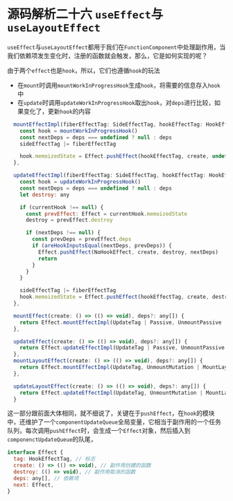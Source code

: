 # 源码解析二十六 `useEffect`与`useLayoutEffect`

`useEffect`与`useLayoutEffect`都用于我们在`FunctionComponent`中处理副作用，当我们依赖项发生变化时，注册的函数就会触发，那么，它是如何实现的呢？

由于两个`effect`也是`hook`，所以，它们也遵循`hook`的玩法
- 在`mount`时调用`mountWorkInProgressHook`生成`hook`，将需要的信息存入`hook`中
- 在`update`时调用`updateWorkInProgressHook`取出`hook`，对`deps`进行比较，如果变化了，更新`hook`的内容

```javascript
  mountEffectImpl(fiberEffectTag: SideEffectTag, hookEffectTag: HookEffectTag, create: () => (() => void), deps?: any[]) {
    const hook = mountWorkInProgressHook()
    const nextDeps = deps === undefined ? null : deps
    sideEffectTag |= fiberEffectTag

    hook.memoizedState = Effect.pushEffect(hookEffectTag, create, undefined, nextDeps)
  },

  updateEffectImpl(fiberEffectTag: SideEffectTag, hookEffectTag: HookEffectTag, create: () => (() => void), deps?: any[]) {
    const hook = updateWorkInProgressHook()
    const nextDeps = deps === undefined ? null : deps
    let destroy: any

    if (currentHook !== null) {
      const prevEffect: Effect = currentHook.memoizedState
      destroy = prevEffect.destroy

      if (nextDeps !== null) {
        const prevDeps = prevEffect.deps
        if (areHookInputsEqual(nextDeps, prevDeps)) {
          Effect.pushEffect(NoHookEffect, create, destroy, nextDeps)
          return
        }
      }
    }

    sideEffectTag |= fiberEffectTag
    hook.memoizedState = Effect.pushEffect(hookEffectTag, create, destroy, nextDeps)
  },

  mountEffect(create: () => (() => void), deps?: any[]) {
    return Effect.mountEffectImpl(UpdateTag | Passive, UnmountPassive | MountPassive, create, deps)
  },

  updateEffect(create: () => (() => void), deps?: any[]) {
    return Effect.updateEffectImpl(UpdateTag | Passive, UnmountPassive | MountPassive, create, deps)
  },
  mountLayoutEffect(create: () => (() => void), deps?: any[]) {
    return Effect.mountEffectImpl(UpdateTag, UnmountMutation | MountLayout, create, deps)
  },

  updateLayoutEffect(create: () => (() => void), deps?: any[]) {
    return Effect.updateEffectImpl(UpdateTag, UnmountMutation | MountLayout, create, deps)
  }
```

这一部分跟前面大体相同，就不细说了，关键在于`pushEffect`，在`hook`的模块中，还维护了一个`componentUpdateQueue`全局变量，它相当于副作用的一个任务队列，每次调用`pushEffect`时，会生成一个`Effect`对象，然后插入到`componenctUpdateQueue`的队尾，

```javascript
interface Effect {
  tag: HookEffectTag, // 标志
  create: () => (() => void), // 副作用创建的函数
  destroy: (() => void), // 副作用取消的函数
  deps: any[], // 依赖项
  next: Effect,
}
```